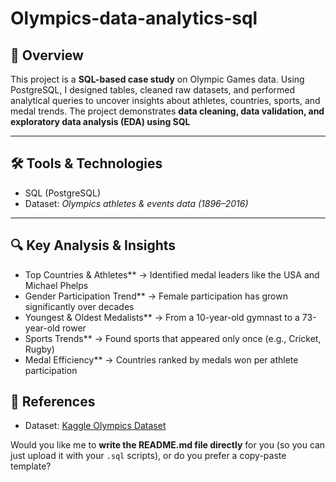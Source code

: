 # Olympics-data-analytics-sql

## 📌 Overview

This project is a **SQL-based case study** on Olympic Games data. Using PostgreSQL, I designed tables, cleaned raw datasets, and performed analytical queries to uncover insights about athletes, countries, sports, and medal trends.
The project demonstrates **data cleaning, data validation, and exploratory data analysis (EDA) using SQL** 

---

## 🛠️ Tools & Technologies

* SQL (PostgreSQL)
* Dataset: *Olympics athletes & events data (1896–2016)*

---

## 🔍 Key Analysis & Insights

* Top Countries & Athletes** → Identified medal leaders like the USA and Michael Phelps
* Gender Participation Trend** → Female participation has grown significantly over decades
* Youngest & Oldest Medalists** → From a 10-year-old gymnast to a 73-year-old rower
* Sports Trends** → Found sports that appeared only once (e.g., Cricket, Rugby)
* Medal Efficiency** → Countries ranked by medals won per athlete participation


## 📎 References

* Dataset: [Kaggle Olympics Dataset](https://www.kaggle.com/heesoo37/120-years-of-olympic-history-athletes-and-results)



Would you like me to **write the README.md file directly** for you (so you can just upload it with your `.sql` scripts), or do you prefer a copy-paste template?
